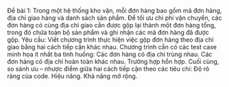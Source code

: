 Đề bài 1:
 Trong một hệ thống kho vận, mỗi đơn hàng bao gồm mã đơn hàng, địa chỉ giao hàng và danh sách sản phẩm. Để tối ưu chi phí vận chuyển, các đơn hàng có cùng địa chỉ giao cần được gộp lại thành một đơn hàng tổng, trong đó chứa toàn bộ sản phẩm và ghi nhận các mã đơn hàng đã được gộp.
Yêu cầu:
Viết chương trình thực hiện việc gộp đơn hàng theo địa chỉ giao bằng hai cách tiếp cận khác nhau.
Chương trình cần có các test case minh họa ít nhất ba tình huống:
Các đơn hàng có địa chỉ trùng nhau.
Các đơn hàng có địa chỉ hoàn toàn khác nhau.
Trường hợp hỗn hợp.
Cuối cùng, so sánh ưu – nhược điểm giữa hai cách tiếp cận theo các tiêu chí:
Độ rõ ràng của code.
Hiệu năng.
Khả năng mở rộng.
